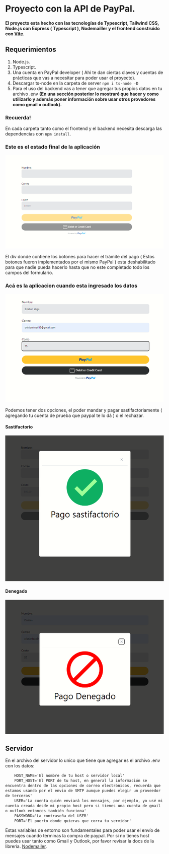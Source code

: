 # Proyecto con la API de PayPal.

#### El proyecto esta hecho con las tecnologías de Typescript, Tailwind CSS, Node.js con Express ( Typescript ), Nodemailler y el frontend construido con [Vite](https://vitejs.dev/).


## Requerimientos
1. Node.js.
2. Typescript.
3. Una cuenta en PayPal developer ( Ahí te dan ciertas claves y cuentas de prácticas que vas a necesitar para poder usar el proyecto). 
4. Descargar ts-node en la carpeta de server  `npm i ts-node -D`
5. Para el uso del backend vas a tener que agregar tus propios datos en tu archivo .env **(En una sección posterior lo mostraré que hacer y como utilizarlo y además poner información sobre usar otros provedores como gmail o outlook).**


### Recuerda!
En cada carpeta tanto como el frontend y el backend necesita descarga las dependencias con `npm install`.


### **Este es el estado final de la aplicación** 

![Initial](https://github.com/cristianVega615/sdk-paypal/blob/main/screen/initialphoto.png?raw=true)


El div donde contiene los botones para hacer el trámite del pago ( Estos botones fueron implementados por el mismo PayPal ) esta deshabilitado para que nadie pueda hacerlo hasta que no este completado todo los campos del formulario. 


### **Acá es la aplicacion cuando esta ingresado los datos**
![Valores](https://github.com/cristianVega615/sdk-paypal/blob/main/screen/valueCatch.png?raw=true)

Podemos tener dos opciones, el poder mandar y pagar sastifactoriamente ( agregando tu cuenta de prueba que paypal te lo dá ) o el rechazar.
#### Sastifactorio
![Valores](https://github.com/cristianVega615/sdk-paypal/blob/main/screen/sastifactorio.png?raw=true)

#### Denegado
![Valores](https://github.com/cristianVega615/sdk-paypal/blob/main/screen/denegado.png?raw=true)



## Servidor
En el archivo del servidor lo unico que tiene que agregar es el archivo .env con los datos:

```.env
    HOST_NAME='El nombre de tu host o servidor local'
    PORT_HOST='El PORT de tu host, en general la información se encuentra dentro de las opciones de correo electrónicos, recuerda que estamos usando por el envio de SMTP aunque puedes elegir un proveedor de terceros'
    USER='La cuenta quién enviará los mensajes, por ejemplo, yo usé mi cuenta creada desde mi propio host pero si tienes una cuenta de gmail o outlook entonces también funciona'
    PASSWORD='La contraseña del USER'
    PORT='El puerto donde quieras que corra tu servidor'
```

Estas variables de entorno son fundamentales para poder usar el envío de mensajes cuando terminas la compra de paypal.
Por si no tienes host puedes usar tanto como Gmail y Outlook, por favor revisar la docs de la librería. [Nodemailer](https://nodemailer.com/about/).


